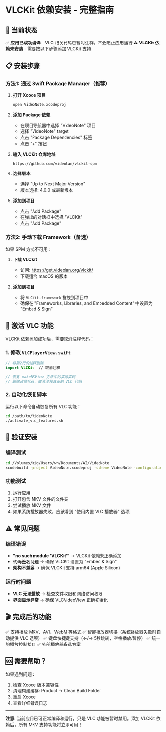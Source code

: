 # VLCKit 依赖安装 - 完整指南

## 🎯 当前状态

✅ **应用已成功编译** - VLC 相关代码已暂时注释，不会阻止应用运行
⚠️ **VLCKit 依赖未安装** - 需要按以下步骤添加 VLCKit 支持

## 📋 安装步骤

### 方法1: 通过 Swift Package Manager（推荐）

1. **打开 Xcode 项目**
   ```bash
   open VideoNote.xcodeproj
   ```

2. **添加 Package 依赖**
   - 在项目导航器中选择 "VideoNote" 项目
   - 选择 "VideoNote" target
   - 点击 "Package Dependencies" 标签
   - 点击 "+" 按钮

3. **输入 VLCKit 仓库地址**
   ```
   https://github.com/videolan/vlckit-spm
   ```

4. **选择版本**
   - 选择 "Up to Next Major Version"
   - 版本选择: 4.0.0 或最新版本

5. **添加到项目**
   - 点击 "Add Package"
   - 在弹出的对话框中选择 "VLCKit"
   - 点击 "Add Package"

### 方法2: 手动下载 Framework（备选）

如果 SPM 方式不可用：

1. **下载 VLCKit**
   - 访问: https://get.videolan.org/vlckit/
   - 下载适合 macOS 的版本

2. **添加到项目**
   - 将 `VLCKit.framework` 拖拽到项目中
   - 确保在 "Frameworks, Libraries, and Embedded Content" 中设置为 "Embed & Sign"

## 🔧 激活 VLC 功能

VLCKit 依赖添加成功后，需要取消注释代码：

### 1. 修改 `VLCPlayerView.swift`

```swift
// 将第2行的注释删除
import VLCKit  // 取消注释

// 恢复 makeNSView 方法中的实际实现
// 删除占位代码，取消注释真正的 VLC 代码
```

### 2. 自动化恢复脚本

运行以下命令自动恢复所有 VLC 功能：

```bash
cd /path/to/VideoNote
./activate_vlc_features.sh
```

## 🧪 验证安装

### 编译测试
```bash
cd /Volumes/big/Users/wh/Documents/AI/VideoNote
xcodebuild -project VideoNote.xcodeproj -scheme VideoNote -configuration Debug build
```

### 功能测试
1. 运行应用
2. 打开包含 MKV 文件的文件夹
3. 尝试播放 MKV 文件
4. 如果系统播放器失败，应该看到 "使用内置 VLC 播放器" 选项

## ⚠️ 常见问题

### 编译错误
- **"no such module 'VLCKit'"** → VLCKit 依赖未正确添加
- **代码签名问题** → 确保 VLCKit 设置为 "Embed & Sign"
- **架构不兼容** → 确保 VLCKit 支持 arm64 (Apple Silicon)

### 运行时问题
- **VLC 无法播放** → 检查文件权限和网络访问权限
- **界面显示异常** → 确保 VLCVideoView 正确初始化

## 🎬 完成后的功能

✅ 支持播放 MKV、AVI、WebM 等格式
✅ 智能播放器切换（系统播放器失败时自动提供 VLC 选项）
✅ 键盘快捷键支持（←/→ 5秒跳转，空格播放/暂停）
✅ 统一的播放控制接口
✅ 外部播放器备选方案

## 🆘 需要帮助？

如果遇到问题：
1. 检查 Xcode 版本兼容性
2. 清理构建缓存: Product → Clean Build Folder
3. 重启 Xcode
4. 查看详细错误日志

---

**注意**: 当前应用已可正常编译和运行，只是 VLC 功能被暂时禁用。添加 VLCKit 依赖后，所有 MKV 支持功能将立即可用！
